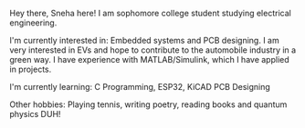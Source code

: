 Hey there, Sneha here! I am sophomore college student studying electrical engineering. 

I'm currently interested in: Embedded systems and PCB designing. I am very interested in EVs and hope to contribute to the automobile industry in a green way. I have experience with MATLAB/Simulink, which I have applied in projects.

I'm currently learning: C Programming, ESP32, KiCAD PCB Designing

Other hobbies: Playing tennis, writing poetry, reading books and quantum physics DUH! 
